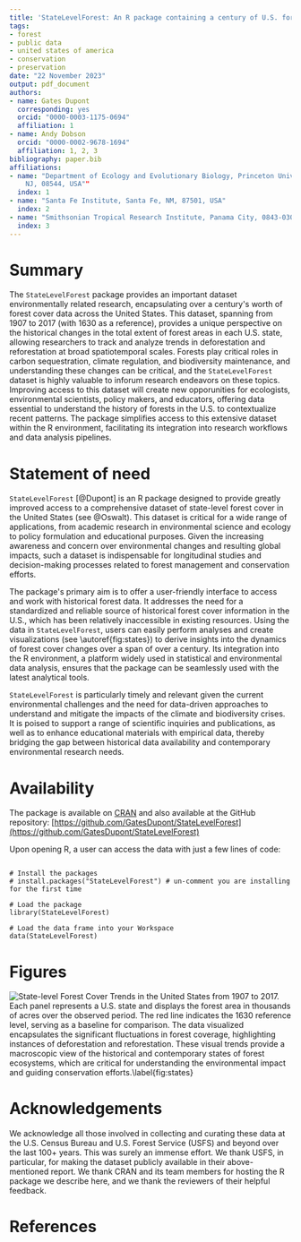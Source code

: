```yaml
---
title: 'StateLevelForest: An R package containing a century of U.S. forest dynamics'
tags:
- forest
- public data
- united states of america
- conservation
- preservation
date: "22 November 2023"
output: pdf_document
authors:
- name: Gates Dupont
  corresponding: yes
  orcid: "0000-0003-1175-0694"
  affiliation: 1
- name: Andy Dobson
  orcid: "0000-0002-9678-1694"
  affiliation: 1, 2, 3
bibliography: paper.bib
affiliations:
- name: "Department of Ecology and Evolutionary Biology, Princeton University, Princeton,
    NJ, 08544, USA""
  index: 1
- name: "Santa Fe Institute, Santa Fe, NM, 87501, USA"
  index: 2
- name: "Smithsonian Tropical Research Institute, Panama City, 0843-03092, Panama"
  index: 3
---
```


# Summary

The `StateLevelForest` package provides an important dataset environmentally related research, encapsulating over a century's worth of forest cover data across the United States. This dataset, spanning from 1907 to 2017 (with 1630 as a reference), provides a unique perspective on the historical changes in the total extent of forest areas in each U.S. state, allowing researchers to track and analyze trends in deforestation and reforestation at broad spatiotemporal scales. Forests play critical roles in carbon sequestration, climate regulation, and biodiversity maintenance, and understanding these changes can be critical, and the `StateLevelForest` dataset is highly valuable to inforum research endeavors on these topics. Improving access to this dataset will create new opporunities for ecologists, environmental scientists, policy makers, and educators, offering data essential to understand the history of forests in the U.S. to contextualize recent patterns. The package simplifies access to this extensive dataset within the R environment, facilitating its integration into research workflows and data analysis pipelines.

# Statement of need

`StateLevelForest` [@Dupont] is an R package designed to provide greatly improved access to a comprehensive dataset of state-level forest cover in the United States (see @Oswalt). This dataset is critical for a wide range of applications, from academic research in environmental science and ecology to policy formulation and educational purposes. Given the increasing awareness and concern over environmental changes and resulting global impacts, such a dataset is indispensable for longitudinal studies and decision-making processes related to forest management and conservation efforts.

The package's primary aim is to offer a user-friendly interface to access and work with historical forest data. It addresses the need for a standardized and reliable source of historical forest cover information in the U.S., which has been relatively inaccessible in existing resources. Using the data in `StateLevelForest`, users can easily perform analyses and create visualizations (see \autoref{fig:states}) to derive insights into the dynamics of forest cover changes over a span of over a century. Its integration into the R environment, a platform widely used in statistical and environmental data analysis, ensures that the package can be seamlessly used with the latest analytical tools.

`StateLevelForest` is particularly timely and relevant given the current environmental challenges and the need for data-driven approaches to understand and mitigate the impacts of the climate and biodiversity crises. It is poised to support a range of scientific inquiries and publications, as well as to enhance educational materials with empirical data, thereby bridging the gap between historical data availability and contemporary environmental research needs.

# Availability

The package is available on [CRAN](https://cran.r-project.org/web/packages/StateLevelForest/index.html) and also available at the GitHub repository: [https://github.com/GatesDupont/StateLevelForest](https://github.com/GatesDupont/StateLevelForest)

Upon opening R, a user can access the data with just a few lines of code:
```{r}

# Install the packages
# install.packages("StateLevelForest") # un-comment you are installing for the first time

# Load the package
library(StateLevelForest)

# Load the data frame into your Workspace
data(StateLevelForest)

```


# Figures

![State-level Forest Cover Trends in the United States from 1907 to 2017. Each panel represents a U.S. state and displays the forest area in thousands of acres over the observed period. The red line indicates the 1630 reference level, serving as a baseline for comparison. The data visualized encapsulates the significant fluctuations in forest coverage, highlighting instances of deforestation and reforestation. These visual trends provide a macroscopic view of the historical and contemporary states of forest ecosystems, which are critical for understanding the environmental impact and guiding conservation efforts.\label{fig:states}](figure.png)

# Acknowledgements

We acknowledge all those involved in collecting and curating these data at the U.S. Census Bureau and U.S. Forest Service (USFS) and beyond over the last 100+ years. This was surely an immense effort. We thank USFS, in particular, for making the dataset publicly available in their above-mentioned report. We thank CRAN and its team members for hosting the R package we describe here, and we thank the reviewers of their helpful feedback.

# References
